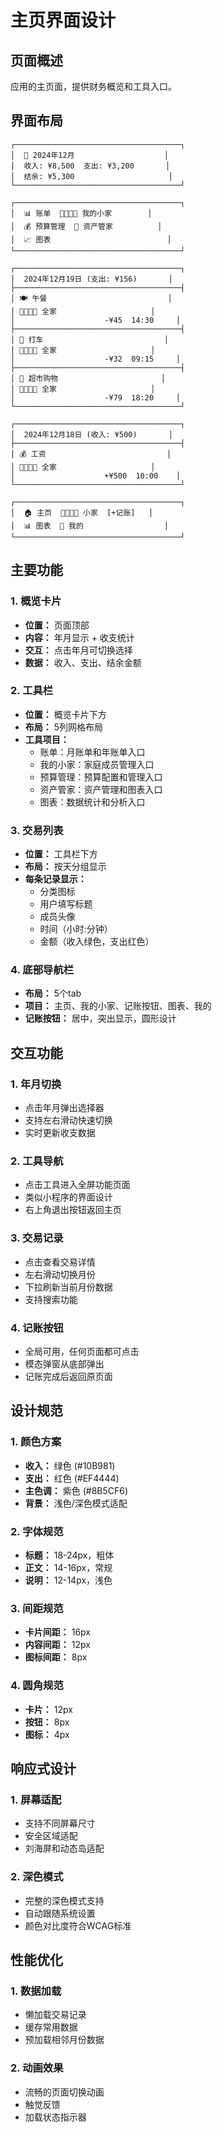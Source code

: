 # 主页界面设计

## 页面概述
应用的主页面，提供财务概览和工具入口。

## 界面布局

```
┌─────────────────────────────────────┐
│  📅 2024年12月                    │
│  收入: ¥8,500  支出: ¥3,200       │
│  结余: ¥5,300                     │
└─────────────────────────────────────┘

┌─────────────────────────────────────┐
│  📊 账单  👨‍👩‍👧‍👦 我的小家        │
│  💰 预算管理  🏦 资产管家          │
│  📈 图表                          │
└─────────────────────────────────────┘

┌─────────────────────────────────────┐
│  2024年12月19日 (支出: ¥156)       │
├─────────────────────────────────────┤
│ 🍽️ 午餐                           │
│ 👨‍👩‍👧‍👦 全家                     │
│                    -¥45  14:30     │
├─────────────────────────────────────┤
│ 🚗 打车                           │
│ 👨‍👩‍👧‍👦 全家                     │
│                    -¥32  09:15     │
├─────────────────────────────────────┤
│ 🛒 超市购物                       │
│ 👨‍👩‍👧‍👦 全家                     │
│                    -¥79  18:20     │
└─────────────────────────────────────┘

┌─────────────────────────────────────┐
│  2024年12月18日 (收入: ¥500)       │
├─────────────────────────────────────┤
│ 💰 工资                           │
│ 👨‍👩‍👧‍👦 全家                     │
│                    +¥500  10:00    │
└─────────────────────────────────────┘

┌─────────────────────────────────────┐
│  🏠 主页  👨‍👩‍👧‍👦 小家  [+记账]   │
│  📊 图表  👤 我的                  │
└─────────────────────────────────────┘
```

## 主要功能

### 1. 概览卡片
- **位置：** 页面顶部
- **内容：** 年月显示 + 收支统计
- **交互：** 点击年月可切换选择
- **数据：** 收入、支出、结余金额

### 2. 工具栏
- **位置：** 概览卡片下方
- **布局：** 5列网格布局
- **工具项目：**
  - 账单：月账单和年账单入口
  - 我的小家：家庭成员管理入口
  - 预算管理：预算配置和管理入口
  - 资产管家：资产管理和图表入口
  - 图表：数据统计和分析入口

### 3. 交易列表
- **位置：** 工具栏下方
- **布局：** 按天分组显示
- **每条记录显示：**
  - 分类图标
  - 用户填写标题
  - 成员头像
  - 时间（小时:分钟）
  - 金额（收入绿色，支出红色）

### 4. 底部导航栏
- **布局：** 5个tab
- **项目：** 主页、我的小家、记账按钮、图表、我的
- **记账按钮：** 居中，突出显示，圆形设计

## 交互功能

### 1. 年月切换
- 点击年月弹出选择器
- 支持左右滑动快速切换
- 实时更新收支数据

### 2. 工具导航
- 点击工具进入全屏功能页面
- 类似小程序的界面设计
- 右上角退出按钮返回主页

### 3. 交易记录
- 点击查看交易详情
- 左右滑动切换月份
- 下拉刷新当前月份数据
- 支持搜索功能

### 4. 记账按钮
- 全局可用，任何页面都可点击
- 模态弹窗从底部弹出
- 记账完成后返回原页面

## 设计规范

### 1. 颜色方案
- **收入：** 绿色 (#10B981)
- **支出：** 红色 (#EF4444)
- **主色调：** 紫色 (#8B5CF6)
- **背景：** 浅色/深色模式适配

### 2. 字体规范
- **标题：** 18-24px，粗体
- **正文：** 14-16px，常规
- **说明：** 12-14px，浅色

### 3. 间距规范
- **卡片间距：** 16px
- **内容间距：** 12px
- **图标间距：** 8px

### 4. 圆角规范
- **卡片：** 12px
- **按钮：** 8px
- **图标：** 4px

## 响应式设计

### 1. 屏幕适配
- 支持不同屏幕尺寸
- 安全区域适配
- 刘海屏和动态岛适配

### 2. 深色模式
- 完整的深色模式支持
- 自动跟随系统设置
- 颜色对比度符合WCAG标准

## 性能优化

### 1. 数据加载
- 懒加载交易记录
- 缓存常用数据
- 预加载相邻月份数据

### 2. 动画效果
- 流畅的页面切换动画
- 触觉反馈
- 加载状态指示器 